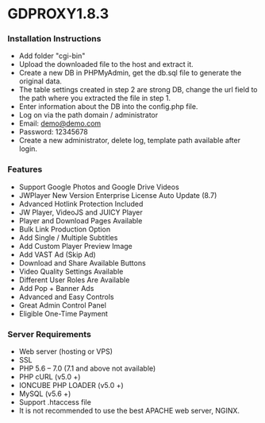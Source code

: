 # GDPROXY1.8.3

<h3 class="code-line" data-line-start=0 data-line-end=1 ><a id="Installation_Instructions_0"></a>Installation Instructions</h3>
<ul>
<li class="has-line-data" data-line-start="1" data-line-end="2">Add folder "cgi-bin"</li>
<li class="has-line-data" data-line-start="1" data-line-end="2">Upload the downloaded file to the host and extract it.</li>
<li class="has-line-data" data-line-start="2" data-line-end="3">Create a new DB in PHPMyAdmin, get the db.sql file to generate the original data.</li>
<li class="has-line-data" data-line-start="3" data-line-end="4">The table settings created in step 2 are strong DB, change the url field to the path where you extracted the file in step 1.</li>
<li class="has-line-data" data-line-start="4" data-line-end="5">Enter information about the DB into the config.php file.</li>
<li class="has-line-data" data-line-start="5" data-line-end="6">Log on via the path domain / administrator</li>
<li class="has-line-data" data-line-start="6" data-line-end="7">Email: <a href="mailto:demo@demo.com">demo@demo.com</a></li>
<li class="has-line-data" data-line-start="7" data-line-end="8">Password: 12345678</li>
<li class="has-line-data" data-line-start="8" data-line-end="9">Create a new administrator, delete log, template path available after login.</li>
</ul>
<h3 class="code-line" data-line-start=9 data-line-end=10 ><a id="Features_9"></a>Features</h3>
<ul>
<li class="has-line-data" data-line-start="10" data-line-end="11">Support Google Photos and Google Drive Videos</li>
<li class="has-line-data" data-line-start="11" data-line-end="12">JWPlayer New Version Enterprise License Auto Update (8.7)</li>
<li class="has-line-data" data-line-start="12" data-line-end="13">Advanced Hotlink Protection Included</li>
<li class="has-line-data" data-line-start="13" data-line-end="14">JW Player, VideoJS and JUICY Player</li>
<li class="has-line-data" data-line-start="14" data-line-end="15">Player and Download Pages Available</li>
<li class="has-line-data" data-line-start="15" data-line-end="16">Bulk Link Production Option</li>
<li class="has-line-data" data-line-start="16" data-line-end="17">Add Single / Multiple Subtitles</li>
<li class="has-line-data" data-line-start="17" data-line-end="18">Add Custom Player Preview Image</li>
<li class="has-line-data" data-line-start="18" data-line-end="19">Add VAST Ad (Skip Ad)</li>
<li class="has-line-data" data-line-start="19" data-line-end="20">Download and Share Available Buttons</li>
<li class="has-line-data" data-line-start="20" data-line-end="21">Video Quality Settings Available</li>
<li class="has-line-data" data-line-start="21" data-line-end="22">Different User Roles Are Available</li>
<li class="has-line-data" data-line-start="22" data-line-end="23">Add Pop + Banner Ads</li>
<li class="has-line-data" data-line-start="23" data-line-end="24">Advanced and Easy Controls</li>
<li class="has-line-data" data-line-start="24" data-line-end="25">Great Admin Control Panel</li>
<li class="has-line-data" data-line-start="25" data-line-end="27">Eligible One-Time Payment</li>
</ul>
<h3 class="code-line" data-line-start=27 data-line-end=28 ><a id="Server_Requirements_27"></a>Server Requirements</h3>
<ul>
<li class="has-line-data" data-line-start="29" data-line-end="30">Web server (hosting or VPS)</li>
<li class="has-line-data" data-line-start="30" data-line-end="31">SSL</li>
<li class="has-line-data" data-line-start="31" data-line-end="32">PHP 5.6 – 7.0 (7.1 and above not available)</li>
<li class="has-line-data" data-line-start="32" data-line-end="33">PHP cURL (v5.0 +)</li>
<li class="has-line-data" data-line-start="33" data-line-end="34">IONCUBE PHP LOADER (v5.0 +)</li>
<li class="has-line-data" data-line-start="34" data-line-end="35">MySQL (v5.6 +)</li>
<li class="has-line-data" data-line-start="35" data-line-end="36">Support .htaccess file</li>
<li class="has-line-data" data-line-start="36" data-line-end="38">It is not recommended to use the best APACHE web server, NGINX.</li>
</ul>
